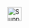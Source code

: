 <a href="https://drips.network/app/projects/github/smnjms/awesome-project" target="_blank"><img src="https://www.drips.network/api/embed/project/https%3A%2F%2Fgithub.com%2Fsmnjms%2Fawesome-project/support.png?background=light&style=drips&text=me&stat=dependencies" alt="Support awesome-project on drips.network" height="32"></a>
